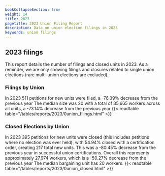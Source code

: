 ```yaml
---
bookCollapseSection: true
weight: 14
title: 2023
pagetitle: 2023 Union Filing Report
description: Data on union election filings in 2023
keywords: union filings
---
```


## 2023 filings

This report details the number of filings and closed units in 2023. As a reminder, we are only showing filings and closures related to single union elections (rare multi-union elections are excluded).

### Filings by Union
In 2023 511 petitions for new units were filed, a -76.09% decrease from the previous year The median size was 20 with a total of 35,665 workers across all units, a -73.14% decrease from the previous year
{{< readtable table="/tables/reports/2023/0union_filings.html" >}}

### Closed Elections by Union
In 2023 395 petitions for new units were closed (this includes petitions where no election was ever held), with 54.94% closed with a certification order, creating 217 total new units. This was a -80.45% decrease from the previous year in successful union certifications. Overall this represents approximately 27,974 workers, which is a -50.27% decrease from the previous year The median bargaining unit has 20 workers.
{{< readtable table="/tables/reports/2023/0union_closed.html" >}}
